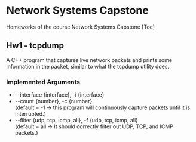 # Network Systems Capstone
Homeworks of the course Network Systems Capstone
[Toc]
## Hw1 - tcpdump
A C++ program that captures live network packets and prints some information in the packet, similar to what the tcpdump utility does.
### Implemented Arguments
- --interface {interface}, -i {interface}
- --count {number}, -c {number}  
(default = -1 -> this program will continuously capture packets until it is interrupted.)
- --filter {udp, tcp, icmp, all}, -f {udp, tcp, icmp, all}  
(default = all -> It should correctly filter out UDP, TCP, and ICMP packets.)

